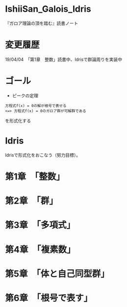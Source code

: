 # IshiiSan_Galois_Idris
『ガロア理論の頂を踏む』読書ノート

# 変更履歴
19/04/04　「第1章　整数」読書中、Idrisで群論周りを実装中  

# ゴール
- ピークの定理  

```
方程式f(x) = 0の解が根号で表せる
<=> 方程式f(x) = 0のガロア群が可解群である  
```

を形式化する  

# Idris
Idrisで形式化をおこなう（努力目標）。  

# 第1章　「整数」

# 第2章　「群」

# 第3章　「多項式」

# 第4章　「複素数」

# 第5章　「体と自己同型群」

# 第6章　「根号で表す」





